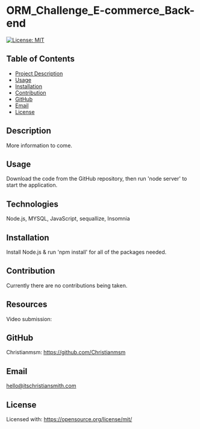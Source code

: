 # ORM_Challenge_E-commerce_Back-end

[![License: MIT](https://img.shields.io/badge/License-MIT-yellow.svg)](https://opensource.org/licenses/MIT)

 ## Table of Contents
 - [Project Description](#Description)
 - [Usage](#Usage)
 - [Installation](#Installation)
 - [Contribution](#Contribution)
 - [GitHub](#GitHub)
 - [Email](#Email)
 - [License](#License)
  
## Description
More information to come.

## Usage
Download the code from the GitHub repository, then run 'node server' to start the application.

## Technologies
Node.js, MYSQL, JavaScript, sequallize, Insomnia

## Installation
Install Node.js & run 'npm  install' for all of the packages needed.

## Contribution
Currently there are no contributions being taken.

## Resources
Video submission:

## GitHub
Christianmsm: https://github.com/Christianmsm
## Email
hello@itschristiansmith.com
## License
Licensed with: https://opensource.org/license/mit/